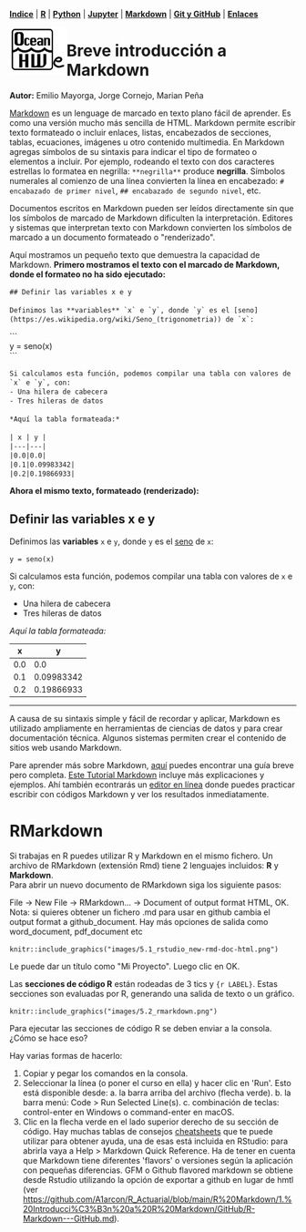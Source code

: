 <p align="left">
<strong><a href="../Indice.md">Indice</a></strong>
|
<strong><a href="../Intro-a-R/R.md">R</a></strong>
|
<strong><a href="../Intro-a-Python/Python.md">Python</a></strong>
|
<strong><a href="../Intro-a-Jupyter/Jupyter.md">Jupyter</a></strong>
|
<strong><a href="../Intro-a-Markdown/Markdown.md">Markdown</a></strong>
|
<strong><a href="../Intro-a-github/Github.md">Git y GitHub</a></strong>
|
<strong><a href="../enlaces.md">Enlaces</a></strong>
</p>

<img     style="float: left;" src="OHWe.png" width="100"> 

# Breve introducción a Markdown
**Autor:** Emilio Mayorga, Jorge Cornejo, Marian Peña


[Markdown](https://tutorialmarkdown.com/markdown) es un lenguage de marcado en texto plano fácil de aprender. Es como una versión mucho más sencilla de HTML. Markdown permite escribir texto formateado o incluir enlaces, listas, encabezados de secciones, tablas, ecuaciones, imágenes u otro contenido multimedia. En Markdown agregas símbolos de su sintaxis para indicar el tipo de formateo o elementos a incluir. Por ejemplo, rodeando el texto con dos caracteres estrellas lo formatea en negrilla: `**negrilla**` produce **negrilla**. Símbolos numerales al comienzo de una línea convierten la línea en encabezado: `# encabazado de primer nivel`, `## encabazado de segundo nivel`, etc. 

Documentos escritos en Markdown pueden ser leídos directamente sin que los símbolos de marcado de Markdown dificulten la interpretación. Editores y sistemas que interpretan texto con Markdown convierten los símbolos de marcado a un documento formateado o "renderizado".

Aquí mostramos un pequeño texto que demuestra la capacidad de Markdown. **Primero mostramos el texto con el marcado de Markdown, donde el formateo no ha sido ejecutado:**


```
## Definir las variables x e y

Definimos las **variables** `x` e `y`, donde `y` es el [seno](https://es.wikipedia.org/wiki/Seno_(trigonometria)) de `x`:
```

\`\`\`   
y = seno(x)   
\`\`\`   


```
Si calculamos esta función, podemos compilar una tabla con valores de `x` e `y`, con:
- Una hilera de cabecera
- Tres hileras de datos

*Aquí la tabla formateada:*

| x | y |
|---|---|
|0.0|0.0|
|0.1|0.09983342|
|0.2|0.19866933|

```

**Ahora el mismo texto, formateado (renderizado):**

## Definir las variables x e y

Definimos las **variables** `x` e `y`, donde `y` es el [seno](https://es.wikipedia.org/wiki/Seno_(trigonometria)) de `x`:

```
y = seno(x)
```

Si calculamos esta función, podemos compilar una tabla con valores de `x` e `y`, con:
- Una hilera de cabecera
- Tres hileras de datos

*Aquí la tabla formateada:*

| x | y |
|---|---|
|0.0|0.0|
|0.1|0.09983342|
|0.2|0.19866933|

------------------------

A causa de su sintaxis simple y fácil de recordar y aplicar, Markdown es utilizado ampliamente en herramientas de ciencias de datos y para crear documentación técnica. Algunos sistemas permiten crear el contenido de sitios web usando Markdown.

Pare aprender más sobre Markdown, [aquí](https://datosgobar.github.io/portal-andino/markdown-guide/) puedes encontrar una guía breve pero completa. [Este Tutorial Markdown](https://tutorialmarkdown.com/markdown) incluye más explicaciones y ejemplos. Ahí también econtrarás un [editor en línea](https://editormarkdown.com/) donde puedes practicar escribir con códigos Markdown y ver los resultados inmediatamente.

# RMarkdown
Si trabajas en R puedes utilizar R y Markdown en el mismo fichero. Un archivo de RMarkdown (extensión Rmd) tiene 2 lenguajes incluidos: **R** y **Markdown**.  
Para abrir un nuevo documento de RMarkdown siga los siguiente pasos:

File -> New File -> RMarkdown... -> Document of output format HTML, OK. Nota: si quieres obtener un fichero .md para usar en github cambia el output format a github_document. Hay más opciones de salida como  word_document, pdf_document etc


```{r RStudioNew, echo=FALSE, out.width = '75%', fig.align = 'center', fig.cap = 'Captura de pantalla de la interfase para la creación de un proyecto nuevo de RStudio.'}
knitr::include_graphics("images/5.1_rstudio_new-rmd-doc-html.png")
```

Le puede dar un título como "Mi Proyecto". Luego clic en OK. 

Las **secciones de código R** están rodeadas de 3 tics y `{r LABEL}`. Estas secciones son evaluadas por R, generando una salida de texto o un gráfico. 

```{r rmarkdown, echo=FALSE, out.width = '100%', fig.align = 'center', fig.cap = 'Imagen con el código fuente de un archivo RMarkdown.'}
knitr::include_graphics("images/5.2_rmarkdown.png")
```


Para ejecutar las secciones de código R  se deben enviar a la consola. ¿Cómo se hace eso?

Hay varias formas de hacerlo: 

1. Copiar y pegar los comandos en la consola.
1. Seleccionar la línea (o poner el curso en ella) y hacer clic en 'Run'. Esto está 
disponible desde:
    a. la barra arriba del archivo (flecha verde).
    b. la barra menú: Code > Run Selected Line(s).
    c. combinación de teclas: control-enter en Windows o command-enter en macOS.
1. Clic en la flecha verde en el lado superior derecho de su sección de código.
Hay muchas tablas de consejos [cheatsheets](https://github.com/adam-p/markdown-here/wiki/Markdown-Here-Cheatsheet) que te puede utilizar para obtener ayuda, una de esas está incluida en RStudio: para abrirla vaya a Help > Markdown Quick Reference.
Ha de tener en cuenta que Markdown tiene diferentes 'flavors' o versiones según la aplicación con pequeñas diferencias. GFM o Github flavored markdown se obtiene desde Rstudio utilizando la opción de exportar a github en lugar de hmtl (ver https://github.com/A1arcon/R_Actuarial/blob/main/R%20Markdown/1.%20Introducci%C3%B3n%20a%20R%20Markdown/GitHub/R-Markdown---GitHub.md).
